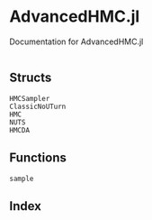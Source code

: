# AdvancedHMC.jl

Documentation for AdvancedHMC.jl

```@contents
```

## Structs
```@docs
HMCSampler
ClassicNoUTurn
HMC
NUTS
HMCDA
```

## Functions

```@docs
sample
```

## Index

```@index
```
